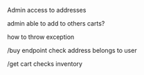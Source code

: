 Admin access to addresses

admin able to add to others carts?

how to throw exception

/buy endpoint check address belongs to user

/get cart checks inventory